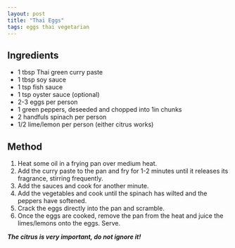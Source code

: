 ```yaml
---
layout: post
title: "Thai Eggs"
tags: eggs thai vegetarian
---
```


## Ingredients

* 1 tbsp Thai green curry paste
* 1 tbsp soy sauce
* 1 tsp fish sauce
* 1 tsp oyster sauce (optional)
* 2-3 eggs per person
* 1 green peppers, deseeded and chopped into 1in chunks
* 2 handfuls spinach per person
* 1/2 lime/lemon per person (either citrus works)

## Method

1. Heat some oil in a frying pan over medium heat.
2. Add the curry paste to the pan and fry for 1-2 minutes until it releases its fragrance, stirring
   frequently.
3. Add the sauces and cook for another minute.
4. Add the vegetables and cook until the spinach has wilted and the peppers have softened.
5. Crack the eggs directly into the pan and scramble.
6. Once the eggs are cooked, remove the pan from the heat and juice the limes/lemons onto the eggs.
   Serve.

**_The citrus is very important, do not ignore it!_**
